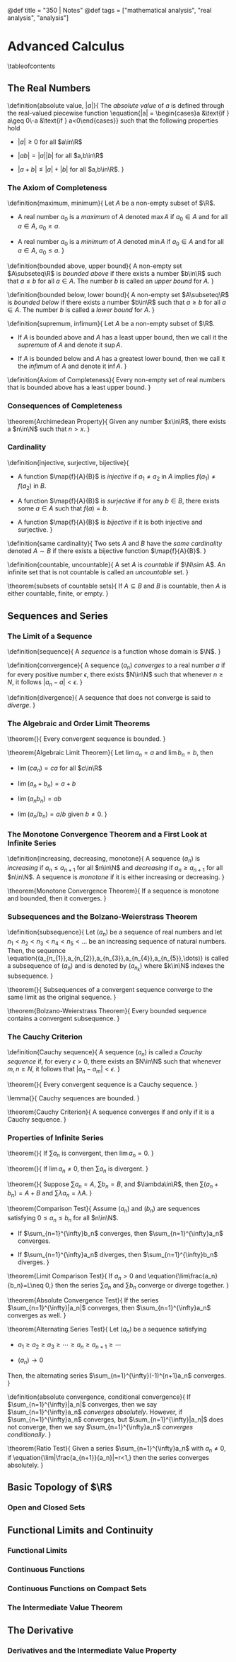 @def title = "350 | Notes"
@def tags = ["mathematical analysis", "real analysis", "analysis"]

# Advanced Calculus

\tableofcontents

## The Real Numbers

\definition{absolute value, $|a|$}{
The *absolute value* of $a$ is defined through the real-valued piecewise function \equation{|a| = \begin{cases}a &\text{if } a\geq 0\\-a &\text{if } a<0\end{cases}} such that the following properties hold

- $|a|\geq 0$ for all $a\in\R$

- $|ab|=|a||b|$ for all $a,b\in\R$

- $|a+b|\leq|a|+|b|$ for all $a,b\in\R$.
}

### The Axiom of Completeness

\definition{maximum, minimum}{
Let $A$ be a non-empty subset of $\R$.

- A real number $a_0$ is a *maximum* of $A$ denoted $\max{A}$ if $a_0\in A$ and for all $a\in A$, $a_0\geq a$.

- A real number $a_0$ is a *minimum* of $A$ denoted $\min{A}$ if $a_0\in A$ and for all $a\in A$, $a_0\leq a$.
}

\definition{bounded above, upper bound}{
A non-empty set $A\subseteq\R$ is *bounded above* if there exists a number $b\in\R$ such that $a\leq b$ for all $a\in A$. The number $b$ is called an *upper bound* for $A$.
}

\definition{bounded below, lower bound}{
A non-empty set $A\subseteq\R$ is *bounded below* if there exists a number $b\in\R$ such that $a\geq b$ for all $a\in A$. The number $b$ is called a *lower bound* for $A$.
}

\definition{supremum, infimum}{
Let $A$ be a non-empty subset of $\R$.

- If $A$ is bounded above and $A$ has a least upper bound, then we call it the *supremum* of $A$ and denote it $\sup{A}$.

- If $A$ is bounded below and $A$ has a greatest lower bound, then we call it the *infimum* of $A$ and denote it $\inf{A}$.
}

\definition{Axiom of Completeness}{
Every non-empty set of real numbers that is bounded above has a least upper bound.
}

### Consequences of Completeness

\theorem{Archimedean Property}{
Given any number $x\in\R$, there exists a $n\in\N$ such that $n>x$.
}

### Cardinality

\definition{injective, surjective, bijective}{
- A function $\map{f}{A}{B}$ is *injective* if $a_1\neq a_2$ in $A$ implies $f(a_1)\neq f(a_2)$ in $B$.

- A function $\map{f}{A}{B}$ is *surjective* if for any $b\in B$, there exists some $a\in A$ such that $f(a)=b$.

- A function $\map{f}{A}{B}$ is *bijective* if it is both injective and surjective.
}

\definition{same cardinality}{
Two sets $A$ and $B$ have the *same cardinality* denoted $A\sim B$ if there exists a bijective function $\map{f}{A}{B}$.
}

\definition{countable, uncountable}{
A set $A$ is *countable* if $\N\sim A$. An infinite set that is not countable is called an *uncountable* set.
}

\theorem{subsets of countable sets}{
If $A\subseteq B$ and $B$ is countable, then $A$ is either countable, finite, or empty.
}

## Sequences and Series

### The Limit of a Sequence

\definition{sequence}{
A *sequence* is a function whose domain is $\N$.
}

\definition{convergence}{
A sequence $(a_n)$ *converges* to a real number $a$ if for every positive number $\epsilon$, there exists $N\in\N$ such that whenever $n\geq N$, it follows $|a_n-a|<\epsilon$.
}

\definition{divergence}{
A sequence that does not converge is said to *diverge*.
}

### The Algebraic and Order Limit Theorems

\theorem{}{
Every convergent sequence is bounded.
}

\theorem{Algebraic Limit Theorem}{
Let $\lim{a_n}=a$ and $\lim{b_n}=b$, then

- $\lim(ca_n)=ca$ for all $c\in\R$

- $\lim(a_n+b_n)=a+b$

- $\lim(a_nb_n)=ab$

- $\lim(a_n/b_n)=a/b$ given $b\neq 0$.
}

### The Monotone Convergence Theorem and a First Look at Infinite Series

\definition{increasing, decreasing, monotone}{
A sequence $(a_n)$ is *increasing* if $a_n\leq a_{n+1}$ for all $n\in\N$ and *decreasing* if $a_n\geq a_{n+1}$ for all $n\in\N$. A sequence is *monotone* if it is either increasing or decreasing.
}

\theorem{Monotone Convergence Theorem}{
If a sequence is monotone and bounded, then it converges.
}

### Subsequences and the Bolzano-Weierstrass Theorem

\definition{subsequence}{
Let $(a_n)$ be a sequence of real numbers and let $n_1 < n_2 < n_3 < n_4 < n_5 <\dots$ be an increasing sequence of natural numbers. Then, the sequence \equation{(a_{n_{1}},a_{n_{2}},a_{n_{3}},a_{n_{4}},a_{n_{5}},\dots)} is called a subsequence of $(a_n)$ and is denoted by $(a_{n_{k}})$ where $k\in\N$ indexes the subsequence.
}

\theorem{}{
Subsequences of a convergent sequence converge to the same limit as the original sequence.
}

\theorem{Bolzano-Weierstrass Theorem}{
Every bounded sequence contains a convergent subsequence.
}

### The Cauchy Criterion

\definition{Cauchy sequence}{
A sequence $(a_n)$ is called a *Cauchy sequence* if, for every $\epsilon>0$, there exists an $N\in\N$ such that whenever $m,n\geq N$, it follows that $|a_n-a_m|<\epsilon$.
}

\theorem{}{
Every convergent sequence is a Cauchy sequence.
}

\lemma{}{
Cauchy sequences are bounded.
}

\theorem{Cauchy Criterion}{
A sequence converges if and only if it is a Cauchy sequence.
}

### Properties of Infinite Series

\theorem{}{
If $\sum a_n$ is convergent, then $\lim a_n=0$.
}

\theorem{}{
If $\lim a_n\neq 0$, then $\sum a_n$ is divergent.
}

\theorem{}{
Suppose $\sum a_n=A$, $\sum b_n=B$, and $\lambda\in\R$, then $\sum(a_n+b_n)=A+B$ and $\sum{\lambda a_n}=\lambda A$.
}

\theorem{Comparison Test}{
Assume $(a_n)$ and $(b_n)$ are sequences satisfying $0\leq a_n\leq b_n$ for all $n\in\N$.

- If $\sum_{n=1}^{\infty}b_n$ converges, then $\sum_{n=1}^{\infty}a_n$ converges.

- If $\sum_{n=1}^{\infty}a_n$ diverges, then $\sum_{n=1}^{\infty}b_n$ diverges.
}

\theorem{Limit Comparison Test}{
If $a_n>0$ and \equation{\lim\frac{a_n}{b_n}=L\neq 0,} then the series $\sum a_n$ and $\sum b_n$ converge or diverge together.
}

\theorem{Absolute Convergence Test}{
If the series $\sum_{n=1}^{\infty}|a_n|$ converges, then $\sum_{n=1}^{\infty}a_n$ converges as well.
}

\theorem{Alternating Series Test}{
Let $(a_n)$ be a sequence satisfying

- $a_1\geq a_2\geq a_3\geq\cdots\geq a_n\geq a_{n+1}\geq\cdots$

- $(a_n)\rightarrow 0$

Then, the alternating series $\sum_{n=1}^{\infty}(-1)^{n+1}a_n$ converges.
}

\definition{absolute convergence, conditional convergence}{
If $\sum_{n=1}^{\infty}|a_n|$ converges, then we say $\sum_{n=1}^{\infty}a_n$ *converges absolutely*. However, if $\sum_{n=1}^{\infty}a_n$ converges, but $\sum_{n=1}^{\infty}|a_n|$ does not converge, then we say $\sum_{n=1}^{\infty}a_n$ *converges conditionally*.
}

\theorem{Ratio Test}{
Given a series $\sum_{n=1}^{\infty}a_n$ with $a_n\neq 0$, if \equation{\lim|\frac{a_{n+1}}{a_n}|=r<1,} then the series converges absolutely.
}

## Basic Topology of $\R$

### Open and Closed Sets

## Functional Limits and Continuity

### Functional Limits

### Continuous Functions

### Continuous Functions on Compact Sets

### The Intermediate Value Theorem

## The Derivative

### Derivatives and the Intermediate Value Property

